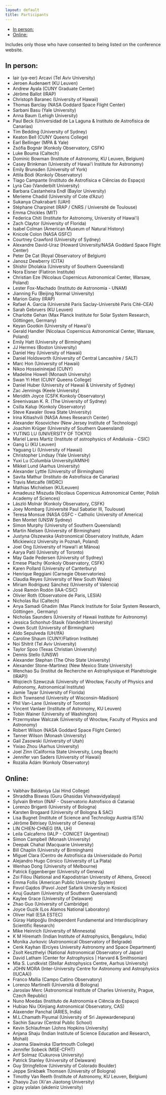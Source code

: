 ```yaml
---
layout: default
title: Participants
---
```

- [In person:](#in-person)
- [Online:](#online)


Includes only those who have consented to being listed on the conference website.

## In person:
- Iair (ya-eer) Arcavi (Tel Aviv University)
- Jeroen Audenaert (KU Leuven)
- Andrew Ayala (CUNY Graduate Center)
- Jérôme Ballot (IRAP)
- Christoph Baranec (University of Hawaii)
- Thomas Barclay (NASA Goddard Space Flight Center)
- Sarbani Basu (Yale University)
- Anna Baum (Lehigh University)
- Paul Beck (Universidad de La Laguna & Instituto de Astrofisica de Canarias)
- Tim Bedding (University of Sydney)
- Keaton Bell (CUNY Queens College)
- Earl Bellinger (MPA & Yale)
- Zsófia Bognár (Konkoly Observatory, CSFK)
- Luke Bouma (Caltech)
- Dominic Bowman (Institute of Astronomy, KU Leuven, Belgium)
- Casey Brinkman (University of Hawai'i Institute for Astronomy)
- Emily Brunsden (University of York)
- Attila Bódi (Konkoly Observatory)
- Tiago Campante (Instituto de Astrofísica e Ciências do Espaço)
- Lyra Cao (Vanderbilt University)
- Barbara Castanheira Endl (Baylor University)
- Merieme Chadid (University of Cote d’Azur)
- Sukanya Chakrabarti (UAH)
- Stéphane Charpinet (IRAP / CNRS / Université de Toulouse)
- Emma Chickles (MIT)
- Federica Chiti (Institute for Astronomy, University of Hawai’i)
- Zach Claytor (University of Florida)
- Isabel Colman (American Museum of Natural History)
- Knicole Colon (NASA GSFC)
- Courtney Crawford (University of Sydney)
- Alexandre David-Uraz (Howard University/NASA Goddard Space Flight Center)
- Peter De Cat (Royal Observatory of Belgium)
- Janosz Dewberry (CITA)
- Shishir Dholakia (University of Southern Queensland)
- Nora Eisner (Flatiron Institute)
- Christian Eze (Nicolaus Copernicus Astronomical Center, Warsaw, Poland)
- Lester Fox-Machado (Instituto de Astronomia - UNAM)
- Jianning Fu (Beijing Normal University)
- Marion Galoy (IRAP)
- Rafael A. Garcia (Université Paris Saclay-Université Paris Cité-CEA)
- Sarah Gebruers (KU Leuven)
- Charlotte Gehan (Max Planck Institute for Solar System Research, Göttingen, Germany)
- Keyan Gootkin (University of Hawai'i)
- Gerald Handler (Nicolaus Copernicus Astronomical Center, Warsaw, Poland)
- Emily Hatt (University of Birmingham)
- JJ Hermes (Boston University)
- Daniel Hey (University of Hawaii)
- Daniel Holdsworth (University of Central Lancashire / SALT)
- Marc Hon (University of Hawaii)
- Nikoo Hosseininejad (CUNY)
- Madeline Howell (Monash University)
- Swan Yi Htet (CUNY Queens College)
- Daniel Huber (University of Hawaii & University of Sydney)
- Zac Jennings (Keele University)
- Meridith Joyce (CSFK Konkoly Observatory)
- Sreenivasan K. R. (The University of Sydney)
- Csilla Kalup (Konkoly Observatory)
- Steve Kawaler (Iowa State University)
- Irina Kitiashvili (NASA Ames Research Center)
- Alexander Kosovichev (New Jersey Institute of Technology)
- Joachim Krüger (University of Southern Queensland)
- YUTING LU (UNIVERSITY OF TOKYO)
- Mariel Lares Martiz (Institute of astrophysics of Andalusia - CSIC)
- Gang Li (KU Leuven)
- Yaguang Li (University of Hawaii)
- Christopher Lindsay (Yale University)
- Yuxi Lu (Columbia University/AMNH)
- Mikkel Lund (Aarhus University)
- Alexander Lyttle (University of Birmingham)
- Savita Mathur (Instituto de Astrofísica de Canarias)
- Travis Metcalfe (WDRC)
- Mathias Michielsen (KULeuven)
- Amadeusz Miszuda (Nicolaus Copernicus Astronomical Center, Polish Academy of Sciences)
- László Molnár (Konkoly Observatory, CSFK)
- Joey Mombarg (Université Paul Sabatier III, Toulouse)
- Teresa Monsue (NASA GSFC - Catholic University of America)
- Ben Montet (UNSW Sydney)
- Simon Murphy (University of Southern Queensland)
- Martin Nielsen (University of Birmingham)
- Justyna Olszewska (Astronomical Observatory Institute, Adam Mickiewicz University in Poznań, Poland)
- Joel Ong (University of Hawaiʻi at Mānoa)
- Aarya Patil (University of Toronto)
- May Gade Pedersen (University of Sydney)
- Emese Plachy (Konkoly Observatory, CSFK)
- Karen Pollard (University of Canterbury)
- Henrique Reggiani (Carnegie Observatories)
- Claudia Reyes (University of New South Wales)
- Miriam Rodríguez Sánchez (University of Valencia)
- José Ramón Rodón (IAA-CSIC)
- Olivier Roth (Observatoire de Paris, LESIA)
- Nicholas Rui (Caltech)
- Anya Samadi Ghadim (Max Planck Institute for Solar System Research, Göttingen , Germany)
- Nicholas Saunders (University of Hawaii Institute for Astronomy)
- Jessica Schonhut-Stasik (Vanderbilt University)
- Owen Scutt (University of Birmingham)
- Aldo Sepulveda (UH/IfA)
- Caroline Shaum (CUNY/Flatiron Institute)
- Noi Shitrit (Tel Aviv University)
- Taylor Spoo (Texas Christian University)
- Dennis Stello (UNSW)
- Alexander Stephan (The Ohio State University)
- Alexander Stone-Martinez (New Mexico State University)
- Wenchao Su (Institut de Recherche en Astrophysique et Planétologie (IRAP))
- Wojciech Szewczuk (University of Wrocław, Faculty of Physics and Astronomy, Astronomical Institute)
- Jamie Tayar (University of Florida)
- Rich Townsend (University of Wisconsin-Madison)
- Phil Van-Lane (University of Toronto)
- Vincent Vanlaer (Institute of Astronomy, KU Leuven)
- Tobin Wainer (University of Washington)
- Przermysław Walczak (University of Wrocław, Faculty of Physics and Astronomy)
- Robert Wilson (NASA Goddard Space Flight Center)
- Tanner Wilson (Monash University)
- Gail Zasowski (University of Utah)
- Yixiao Zhou (Aarhus University)
- Joel Zinn (California State University, Long Beach)
- Jennifer van Saders (University of Hawaii)
- Rozália Ádám (Konkoly Observatory)
 
## Online:
- Vaibhav Baldaniya (Jai Hind College)
- Shraddha Biswas (Guru Ghasidas Vishwavidyalaya)
- Sylvain Breton (INAF - Osservatorio Astrofisico di Catania)
- Lorenzo Briganti (University of Bologna)
- Karsten Brogaard (University of Bologna & SAC)
- Lisa Bugnet (Institute of Science and Technology Austria ISTA)
- Jérôme Bétrisey (University of Geneva)
- LIN CHIEN-CHNEG (IfA, UH)
- Leila Calcaferro (IALP - CONICET (Argentina))
- Simon Campbell (Monash University)
- Deepak Chahal (Macquarie University)
- Bill Chaplin (University of Birmingham)
- Miguel Clara (Centro de Astrofísica da Universidade do Porto)
- Alejandro Hugo Córsico (University of La Plata)
- Wenhao Dong (University of Melbourne)
- Patrick Eggenberger (University of Geneva)
- Zoi Filiou (National and Kapodistrian University of Athens, Greece)
- Emma Follis (American Public University System)
- Pavol Gajdos (Pavol Jozef Safarik University in Kosice)
- Anuj Gautam (University of Southern Queensland)
- Kaylee Grace (University of Delaware)
- Zhao Guo (University of Cambridge)
- Joyce Guzik (Los Alamos National Laboratory)
- Oliver Hall (ESA ESTEC)
- Güray Hatipoğlu (Independent Fundamental and Interdisciplinary Scientific Research)
- Mike Heinrich (University of Minnesota)
- K M Hiremath (Indian Institute of Astrophysics, Bengaluru, India)
- Monika Jurkovic (Astronomical Observatory of Belgrade)
- Cenk Kayhan (Erciyes University Astronomy and Space Department)
- Zsolt Keszthelyi (National Astronomical Observatory of Japan)
- David Latham (Center for Astrophysics | Harvard & Smithsonian)
- Mia S. Lundkvist (Stellar Astrophysics Centre, Aarhus University)
- JOHN MORA (Inter-University Centre for Astronomy and Astrophysics (IUCAA))
- Franco Mallia (Campo Catino Observatory)
- Lorenzo Martinelli (Università di Bologna)
- Jaroslav Merc (Astronomical Institute of Charles University, Prague, Czech Republic)
- Nuno Moedas (Instituto de Astronomia e Ciência do Espaço)
- Hubiao Niu (Xinjiang Astronomical Observatory, CAS)
- Alaxender Panchal (ARIES, India)
- M.L.Chamath Piyumal (University of Sri Jayewardenepura)
- Sachin Saurav (Central Public School)
- Kevin Schlaufman (Johns Hopkins University)
- Anjana Shaju (Indian Institute of Science Education and Research, Mohali)
- Joanna Slawinska (Dartmouth College)
- Jennifer Sobeck (MSE-CFHT)
- Arif Solmaz (Cukurova University)
- Patrick Stanley (University of Delaware)
- Guy Stringfellow (University of Colorado Boulder)
- Jeppe Sinkbæk Thomsen (University of Bologna)
- Timothy Van Reeth (Institute of Astronomy, KU Leuven, Belgium)
- Zhaoyu Zuo (Xi'an Jiaotong University)
- gizay yolalan (akdeniz University)